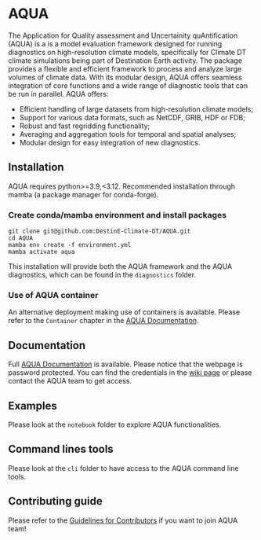 # AQUA

The Application for Quality assessment and Uncertainity quAntification (AQUA) is a is a model evaluation framework designed for running diagnostics on high-resolution climate models, specifically for Climate DT climate simulations being part of Destination Earth activity. The package provides a flexible and efficient framework to process and analyze large volumes of climate data. With its modular design, AQUA offers seamless integration of core functions and a wide range of diagnostic tools that can be run in parallel. AQUA offers:

- Efficient handling of large datasets from high-resolution climate models;
- Support for various data formats, such as NetCDF, GRIB, HDF or FDB;
- Robust and fast regridding functionality;
- Averaging and aggregation tools for temporal and spatial analyses;
- Modular design for easy integration of new diagnostics. 

## Installation

AQUA requires python>=3.9,<3.12. Recommended installation through mamba (a package manager for conda-forge).

### Create conda/mamba environment and install packages
```
git clone git@github.com:DestinE-Climate-DT/AQUA.git
cd AQUA
mamba env create -f environment.yml
mamba activate aqua
```

This installation will provide both the AQUA framework and the AQUA diagnostics, which can be found in the `diagnostics` folder.

### Use of AQUA container 

An alternative deployment making use of containers is available. Please refer to the `Container` chapter in the [AQUA Documentation](https://aqua-web-contbuild.2.rahtiapp.fi/documentation/container.html).

## Documentation

Full [AQUA Documentation](https://aqua-web-contbuild.2.rahtiapp.fi/documentation/index.html) is available.
Please notice that the webpage is password protected.
You can find the credentials in the [wiki page](https://wiki.eduuni.fi/display/cscRDIcollaboration/DE_34070+-+Meetings) or please contact the AQUA team to get access.

## Examples

Please look at the `notebook` folder to explore AQUA functionalities. 

## Command lines tools

Please look at the `cli` folder to have access to the AQUA command line tools. 

## Contributing guide

Please refer to the [Guidelines for Contributors](https://github.com/DestinE-Climate-DT/AQUA/blob/main/CONTRIBUTING.md) if you want to join AQUA team!

